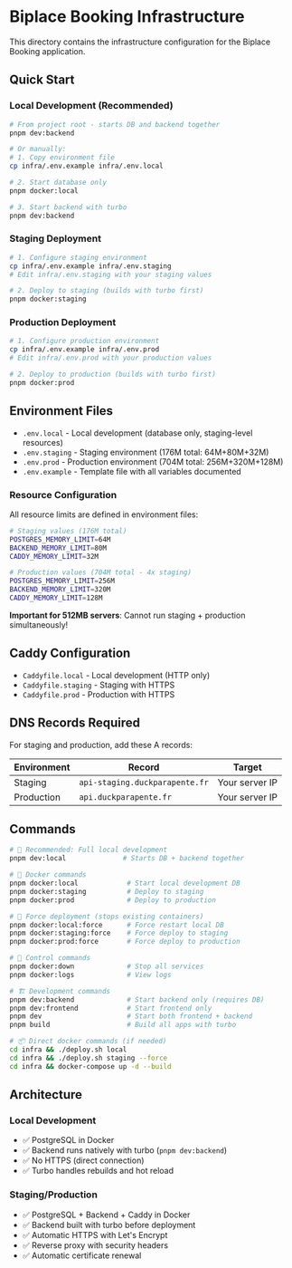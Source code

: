 # Biplace Booking Infrastructure

This directory contains the infrastructure configuration for the Biplace Booking application.

## Quick Start

### Local Development (Recommended)
```bash
# From project root - starts DB and backend together
pnpm dev:backend

# Or manually:
# 1. Copy environment file
cp infra/.env.example infra/.env.local

# 2. Start database only
pnpm docker:local

# 3. Start backend with turbo
pnpm dev:backend
```

### Staging Deployment
```bash
# 1. Configure staging environment
cp infra/.env.example infra/.env.staging
# Edit infra/.env.staging with your staging values

# 2. Deploy to staging (builds with turbo first)
pnpm docker:staging
```

### Production Deployment
```bash
# 1. Configure production environment
cp infra/.env.example infra/.env.prod
# Edit infra/.env.prod with your production values

# 2. Deploy to production (builds with turbo first)
pnpm docker:prod
```

## Environment Files

- `.env.local` - Local development (database only, staging-level resources)
- `.env.staging` - Staging environment (176M total: 64M+80M+32M)
- `.env.prod` - Production environment (704M total: 256M+320M+128M)
- `.env.example` - Template file with all variables documented

### Resource Configuration

All resource limits are defined in environment files:

```bash
# Staging values (176M total)
POSTGRES_MEMORY_LIMIT=64M
BACKEND_MEMORY_LIMIT=80M
CADDY_MEMORY_LIMIT=32M

# Production values (704M total - 4x staging)
POSTGRES_MEMORY_LIMIT=256M
BACKEND_MEMORY_LIMIT=320M
CADDY_MEMORY_LIMIT=128M
```

**Important for 512MB servers**: Cannot run staging + production simultaneously!

## Caddy Configuration

- `Caddyfile.local` - Local development (HTTP only)
- `Caddyfile.staging` - Staging with HTTPS
- `Caddyfile.prod` - Production with HTTPS

## DNS Records Required

For staging and production, add these A records:

| Environment | Record | Target |
|-------------|---------|---------|
| Staging | `api-staging.duckparapente.fr` | Your server IP |
| Production | `api.duckparapente.fr` | Your server IP |

## Commands

```bash
# 🚀 Recommended: Full local development
pnpm dev:local              # Starts DB + backend together

# 🐳 Docker commands
pnpm docker:local            # Start local development DB
pnpm docker:staging          # Deploy to staging
pnpm docker:prod             # Deploy to production

# 🐳 Force deployment (stops existing containers)
pnpm docker:local:force      # Force restart local DB
pnpm docker:staging:force    # Force deploy to staging
pnpm docker:prod:force       # Force deploy to production

# 🛑 Control commands
pnpm docker:down             # Stop all services
pnpm docker:logs             # View logs

# 🏗️ Development commands
pnpm dev:backend             # Start backend only (requires DB)
pnpm dev:frontend            # Start frontend only
pnpm dev                     # Start both frontend + backend
pnpm build                   # Build all apps with turbo

# 📦 Direct docker commands (if needed)
cd infra && ./deploy.sh local
cd infra && ./deploy.sh staging --force
cd infra && docker-compose up -d --build
```

## Architecture

### Local Development
- ✅ PostgreSQL in Docker
- ✅ Backend runs natively with turbo (`pnpm dev:backend`)
- ✅ No HTTPS (direct connection)
- ✅ Turbo handles rebuilds and hot reload

### Staging/Production
- ✅ PostgreSQL + Backend + Caddy in Docker
- ✅ Backend built with turbo before deployment
- ✅ Automatic HTTPS with Let's Encrypt
- ✅ Reverse proxy with security headers
- ✅ Automatic certificate renewal
